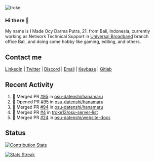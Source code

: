 ![troke](https://cardivo.vercel.app/api?name=I%20Made%20Ocy%20Darma%20Putra&description=Just%20pull-stack%20developer&image=https://avatars.githubusercontent.com/u/10250068?v=4&backgroundColor=%23DE834D)

### Hi there 👋

My name is I Made Ocy Darma Putra, 21. from Bali, Indonesia, currently working as Network Technical Support in [Universal Broadband](https://universal.net.id) branch office Bali, and doing some hobby like gaming, editing, and others.

## Contact me

[LinkedIn](https://linkedin.com/in/troke) | [Twitter](https://twitter.com/darma_ochi) | [Discord](https://link.troke.id/discord) | <a href="mailto:ochi@troke.id">Email</a> | [Keybase](https://keybase.io/troke) | [Gitlab](https://gitlab.com/troke12)

## Recent Activity

<!--START_SECTION:activity-->
1. 🎉 Merged PR [#95](https://github.com/osu-datenshi/hanamaru/pull/95) in [osu-datenshi/hanamaru](https://github.com/osu-datenshi/hanamaru)
2. 💪 Opened PR [#95](https://github.com/osu-datenshi/hanamaru/pull/95) in [osu-datenshi/hanamaru](https://github.com/osu-datenshi/hanamaru)
3. 🎉 Merged PR [#94](https://github.com/osu-datenshi/hanamaru/pull/94) in [osu-datenshi/hanamaru](https://github.com/osu-datenshi/hanamaru)
4. 🎉 Merged PR [#4](https://github.com/troke12/osu-server-list/pull/4) in [troke12/osu-server-list](https://github.com/troke12/osu-server-list)
5. 🎉 Merged PR [#24](https://github.com/osu-datenshi/website-docs/pull/24) in [osu-datenshi/website-docs](https://github.com/osu-datenshi/website-docs)
<!--END_SECTION:activity-->

## Status

[![Contribution Stats](https://github-contribution-stats.vercel.app/api/?username=troke12)](https://github.com/LordDashMe/github-contribution-stats/)

[![Stats Streak](https://github-readme-streak-stats.herokuapp.com/?user=troke12)](https://github.com/troke12/)
